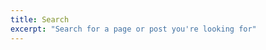```yaml
---
title: Search
excerpt: "Search for a page or post you're looking for"
---
```


<!-- {% include site-search.html %} -->
